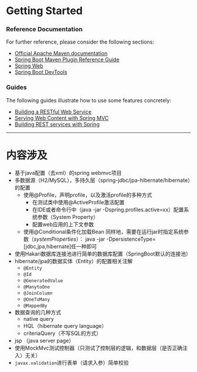# Getting Started

### Reference Documentation
For further reference, please consider the following sections:

* [Official Apache Maven documentation](https://maven.apache.org/guides/index.html)
* [Spring Boot Maven Plugin Reference Guide](https://docs.spring.io/spring-boot/docs/2.2.5.RELEASE/maven-plugin/)
* [Spring Web](https://docs.spring.io/spring-boot/docs/2.2.5.RELEASE/reference/htmlsingle/#boot-features-developing-web-applications)
* [Spring Boot DevTools](https://docs.spring.io/spring-boot/docs/2.2.5.RELEASE/reference/htmlsingle/#using-boot-devtools)

### Guides
The following guides illustrate how to use some features concretely:

* [Building a RESTful Web Service](https://spring.io/guides/gs/rest-service/)
* [Serving Web Content with Spring MVC](https://spring.io/guides/gs/serving-web-content/)
* [Building REST services with Spring](https://spring.io/guides/tutorials/bookmarks/)
 

---

# 内容涉及

- 基于java配置（去xml）的spring webmvc项目
- 多数据源（H2/MySQL），多持久层（spring-jdbc/jpa-hibernate/hibernate）的配置
    - 使用@Profile，声明profile，以及激活profile的多种方式
        - 在测试类中使用@ActiveProfile激活配置
        - 在IDE或者命令行中（java -jar -Dspring.profiles.active=xx）配置系统参数（System Property）
        - 配置web应用的上下文参数
    - 使用@Conditional条件化加载Bean
        同样地，需要在运行jar时指定系统参数（*systemProperties*）： java -jar -DpersistenceType=[jdbc,jpa,hibernate]任一种即可
- 使用Hakari数据库连接池进行简单的数据库配置（SpringBoot默认的连接池）
- hibernate/jpa的数据实体（Entity）的配置相关注解
    - `@Entity`
    - `@Id`
    - `@GeneratedValue`
    - `@ManytoOne`
    - `@JoinColumn`
    - `@OneToMany`
    - `@MappedBy`
- 数据查询的几种方式
    - native query
    - HQL（hibernate query language）
    - criteriaQuery（不写SQL的方式）
- jsp （java server page）
- 使用MockMvc测试控制器（只测试了控制层的逻辑，和数据层（是否正确注入）无关）
- `javax.validation`进行表单（请求入参）简单校验